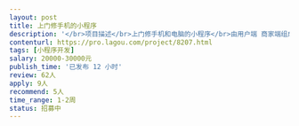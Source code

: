 ```yaml
---                
layout: post       
title: 上门修手机的小程序           
description: '</br>项目描述</br>上门修手机和电脑的小程序</br>由用户端 商家端组成</br>类似58到家</br></br>要求</br>有类似案例</br></br>人员要求</br>白天可以沟通</br></br>参考网站</br>58同城</br>'     
contenturl: https://pro.lagou.com/project/8207.html      
tags: [小程序开发]            
salary: 20000-30000元          
publish_time: '已发布 12 小时'         
review: 62人                   
apply: 9人                   
recommend: 5人                   
time_range: 1-2周              
status: 招募中                  
---                 
```

